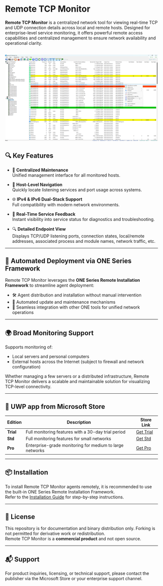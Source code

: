 # Remote TCP Monitor

**Remote TCP Monitor** is a centralized network tool for viewing real-time TCP and UDP connection details across local and remote hosts. Designed for enterprise-level service monitoring, it offers powerful remote access capabilities and centralized management to ensure network availability and operational clarity.

![ORT GUI](images/ORT_GUI.png)
---

## 🔍 Key Features

- 🔧 **Centralized Maintenance**  
  Unified management interface for all monitored hosts.

- 🧭 **Host-Level Navigation**  
  Quickly locate listening services and port usage across systems.

- 🌐 **IPv4 & IPv6 Dual-Stack Support**  
  Full compatibility with modern network environments.

- 📌 **Real-Time Service Feedback**  
  Instant visibility into service status for diagnostics and troubleshooting.

- 🔍 **Detailed Endpoint View**  
  Displays TCP/UDP listening ports, connection states, local/remote addresses, associated process and module names, network traffic, etc.

---

## 🚀 Automated Deployment via ONE Series Framework

Remote TCP Monitor leverages the **ONE Series Remote Installation Framework** to streamline agent deployment:

- 🛠️ Agent distribution and installation without manual intervention  
- 🔄 Automated update and maintenance mechanisms  
- 🧩 Seamless integration with other ONE tools for unified network operations

---

## 🌍 Broad Monitoring Support

Supports monitoring of:

- Local servers and personal computers  
- External hosts across the Internet (subject to firewall and network configuration)

Whether managing a few servers or a distributed infrastructure, Remote TCP Monitor delivers a scalable and maintainable solution for visualizing TCP-level connectivity.

---

## 🛒 UWP app from Microsoft Store

| Edition | Description | Store Link |
|--------|-------------|------------|
| **Trial** | Full monitoring features with a 30-day trial period | [Get Trial](https://apps.microsoft.com/detail/9N9VFVV2KVJG?hl=en-us&gl=CN&ocid=pdpshare) |
| **Std** | Full monitoring features for small networks | [Get Std](https://apps.microsoft.com/detail/9N0M98DCR26T?hl=en-us&gl=CN&ocid=pdpshare) |
| **Pro** | Enterprise-grade monitoring for medium to large networks | [Get Pro](https://apps.microsoft.com/detail/9P4GP7TWN8ML?hl=en-us&gl=CN&ocid=pdpshare) |

---

## 📦 Installation

To install Remote TCP Monitor agents remotely, it is recommended to use the built-in ONE Series Remote Installation Framework.  
Refer to the [Installation Guide](docs/installation.md) for step-by-step instructions.

---

## 📄 License

This repository is for documentation and binary distribution only.
Forking is not permitted for derivative work or redistribution.  
Remote TCP Monitor is a **commercial product** and not open source.

---

## 📬 Support

For product inquiries, licensing, or technical support, please contact the publisher via the Microsoft Store or your enterprise support channel.


